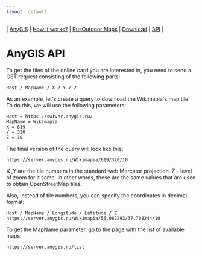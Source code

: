```yaml
---
layout: default
---
```


| [AnyGIS][01] | [How it works?][02] | [RusOutdoor Maps][03] | [Download][04] | [API][05] |


[01]: https://anygis.ru/index_en
[02]: https://anygis.ru/Web/Html/Description_en
[03]: https://anygis.ru/Web/Html/RusOutdoor_en
[04]: https://anygis.ru/Web/Html/DownloadPage_en
[05]: https://anygis.ru/Web/Html/Api_en



# AnyGIS API

To get the tiles of the online card you are interested in, you need to send a GET request consisting of the following parts:

```
Host / MapName / X / Y / Z
```

As an example, let's create a query to download the Wikimapia's map tile. To do this, we will use the following parameters:

```
Host = https://swrver.anygis.ru/
MapName = Wikimapia
X = 619
Y = 320
Z = 10
```

The final version of the query will look like this:

```
https://server.anygis.ru/Wikimapia/619/320/10
```

X ,Y are the tile numbers in the standard web Mercator projection. Z - level of zoom for it same. In other words, these are the same values that are used to obtain OpenStreetMap tiles.

Also, instead of tile numbers, you can specify the coordinates in decimal format:

```
Host / MapName / Longitude / Latitude / Z
https://server.anygis.ru/Wikimapia/56.062293/37.708244/10
```


To get the MapName parameter, go to the page with the list of available maps:

```
https://server.anygis.ru/list
```

